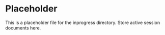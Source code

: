 # Placeholder

This is a placeholder file for the inprogress directory. Store active session documents here.